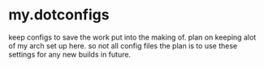 # my.dotconfigs


keep configs to save the work put into the making of.
plan on keeping alot of my arch set up here. so not all config files
the plan is to use these settings for any new builds in future.
